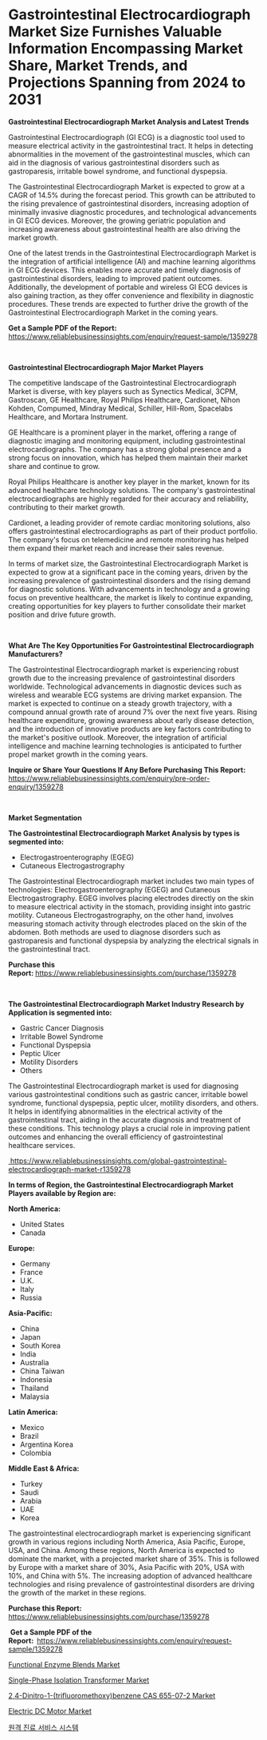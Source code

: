 <p><h1>Gastrointestinal Electrocardiograph Market Size Furnishes Valuable Information Encompassing Market Share, Market Trends, and Projections Spanning from 2024 to 2031</h1></p><p><strong>Gastrointestinal Electrocardiograph Market Analysis and Latest Trends</strong></p>
<p><p>Gastrointestinal Electrocardiograph (GI ECG) is a diagnostic tool used to measure electrical activity in the gastrointestinal tract. It helps in detecting abnormalities in the movement of the gastrointestinal muscles, which can aid in the diagnosis of various gastrointestinal disorders such as gastroparesis, irritable bowel syndrome, and functional dyspepsia.</p><p>The Gastrointestinal Electrocardiograph Market is expected to grow at a CAGR of 14.5% during the forecast period. This growth can be attributed to the rising prevalence of gastrointestinal disorders, increasing adoption of minimally invasive diagnostic procedures, and technological advancements in GI ECG devices. Moreover, the growing geriatric population and increasing awareness about gastrointestinal health are also driving the market growth.</p><p>One of the latest trends in the Gastrointestinal Electrocardiograph Market is the integration of artificial intelligence (AI) and machine learning algorithms in GI ECG devices. This enables more accurate and timely diagnosis of gastrointestinal disorders, leading to improved patient outcomes. Additionally, the development of portable and wireless GI ECG devices is also gaining traction, as they offer convenience and flexibility in diagnostic procedures. These trends are expected to further drive the growth of the Gastrointestinal Electrocardiograph Market in the coming years.</p></p>
<p><strong>Get a Sample PDF of the Report:&nbsp;</strong> <a href="https://www.reliablebusinessinsights.com/enquiry/request-sample/1359278">https://www.reliablebusinessinsights.com/enquiry/request-sample/1359278</a></p>
<p>&nbsp;</p>
<p><strong>Gastrointestinal Electrocardiograph Major Market Players</strong></p>
<p><p>The competitive landscape of the Gastrointestinal Electrocardiograph Market is diverse, with key players such as Synectics Medical, 3CPM, Gastroscan, GE Healthcare, Royal Philips Healthcare, Cardionet, Nihon Kohden, Compumed, Mindray Medical, Schiller, Hill-Rom, Spacelabs Healthcare, and Mortara Instrument.</p><p>GE Healthcare is a prominent player in the market, offering a range of diagnostic imaging and monitoring equipment, including gastrointestinal electrocardiographs. The company has a strong global presence and a strong focus on innovation, which has helped them maintain their market share and continue to grow.</p><p>Royal Philips Healthcare is another key player in the market, known for its advanced healthcare technology solutions. The company's gastrointestinal electrocardiographs are highly regarded for their accuracy and reliability, contributing to their market growth.</p><p>Cardionet, a leading provider of remote cardiac monitoring solutions, also offers gastrointestinal electrocardiographs as part of their product portfolio. The company's focus on telemedicine and remote monitoring has helped them expand their market reach and increase their sales revenue.</p><p>In terms of market size, the Gastrointestinal Electrocardiograph Market is expected to grow at a significant pace in the coming years, driven by the increasing prevalence of gastrointestinal disorders and the rising demand for diagnostic solutions. With advancements in technology and a growing focus on preventive healthcare, the market is likely to continue expanding, creating opportunities for key players to further consolidate their market position and drive future growth.</p></p>
<p>&nbsp;</p>
<p><strong>What Are The Key Opportunities For Gastrointestinal Electrocardiograph Manufacturers?</strong></p>
<p><p>The Gastrointestinal Electrocardiograph market is experiencing robust growth due to the increasing prevalence of gastrointestinal disorders worldwide. Technological advancements in diagnostic devices such as wireless and wearable ECG systems are driving market expansion. The market is expected to continue on a steady growth trajectory, with a compound annual growth rate of around 7% over the next five years. Rising healthcare expenditure, growing awareness about early disease detection, and the introduction of innovative products are key factors contributing to the market's positive outlook. Moreover, the integration of artificial intelligence and machine learning technologies is anticipated to further propel market growth in the coming years.</p></p>
<p><strong>Inquire or Share Your Questions If Any Before Purchasing This Report:</strong> <a href="https://www.reliablebusinessinsights.com/enquiry/pre-order-enquiry/1359278">https://www.reliablebusinessinsights.com/enquiry/pre-order-enquiry/1359278</a></p>
<p>&nbsp;</p>
<p><strong>Market Segmentation</strong></p>
<p><strong>The Gastrointestinal Electrocardiograph Market Analysis by types is segmented into:</strong></p>
<p><ul><li>Electrogastroenterography (EGEG)</li><li>Cutaneous Electrogastrography</li></ul></p>
<p><p>The Gastrointestinal Electrocardiograph market includes two main types of technologies: Electrogastroenterography (EGEG) and Cutaneous Electrogastrography. EGEG involves placing electrodes directly on the skin to measure electrical activity in the stomach, providing insight into gastric motility. Cutaneous Electrogastrography, on the other hand, involves measuring stomach activity through electrodes placed on the skin of the abdomen. Both methods are used to diagnose disorders such as gastroparesis and functional dyspepsia by analyzing the electrical signals in the gastrointestinal tract.</p></p>
<p><strong>Purchase this Report:&nbsp;</strong><a href="https://www.reliablebusinessinsights.com/purchase/1359278">https://www.reliablebusinessinsights.com/purchase/1359278</a></p>
<p>&nbsp;</p>
<p><strong>The Gastrointestinal Electrocardiograph Market Industry Research by Application is segmented into:</strong></p>
<p><ul><li>Gastric Cancer Diagnosis</li><li>Irritable Bowel Syndrome</li><li>Functional Dyspepsia</li><li>Peptic Ulcer</li><li>Motility Disorders</li><li>Others</li></ul></p>
<p><p>The Gastrointestinal Electrocardiograph market is used for diagnosing various gastrointestinal conditions such as gastric cancer, irritable bowel syndrome, functional dyspepsia, peptic ulcer, motility disorders, and others. It helps in identifying abnormalities in the electrical activity of the gastrointestinal tract, aiding in the accurate diagnosis and treatment of these conditions. This technology plays a crucial role in improving patient outcomes and enhancing the overall efficiency of gastrointestinal healthcare services.</p></p>
<p><a href="https://www.reliablebusinessinsights.com/global-gastrointestinal-electrocardiograph-market-r1359278">&nbsp;https://www.reliablebusinessinsights.com/global-gastrointestinal-electrocardiograph-market-r1359278</a></p>
<p><strong>In terms of Region, the Gastrointestinal Electrocardiograph Market Players available by Region are:</strong></p>
<p>
    <p> <strong> North America: </strong>
        <ul>
            <li>United States</li>
            <li>Canada</li>
        </ul>
        </p> 
    <p> <strong> Europe: </strong>
        <ul>
            <li>Germany</li>
            <li>France</li>
            <li>U.K.</li>
            <li>Italy</li>
            <li>Russia</li>
        </ul>
        </p> 
    <p> <strong> Asia-Pacific: </strong>
        <ul>
            <li>China</li>
            <li>Japan</li>
            <li>South Korea</li>
            <li>India</li>
            <li>Australia</li>
            <li>China Taiwan</li>
            <li>Indonesia</li>
            <li>Thailand</li>
            <li>Malaysia</li>
        </ul>
        </p> 
    <p> <strong> Latin America: </strong>
        <ul>
            <li>Mexico</li>
            <li>Brazil</li>
            <li>Argentina Korea</li>
            <li>Colombia</li>
        </ul>
        </p> 
    <p> <strong> Middle East & Africa: </strong>
        <ul>
            <li>Turkey</li>
            <li>Saudi</li>
            <li>Arabia</li>
            <li>UAE</li>
            <li>Korea</li>
        </ul>
    </p>
    </p>
<p><p>The gastrointestinal electrocardiograph market is experiencing significant growth in various regions including North America, Asia Pacific, Europe, USA, and China. Among these regions, North America is expected to dominate the market, with a projected market share of 35%. This is followed by Europe with a market share of 30%, Asia Pacific with 20%, USA with 10%, and China with 5%. The increasing adoption of advanced healthcare technologies and rising prevalence of gastrointestinal disorders are driving the growth of the market in these regions.</p></p>
<p><strong>Purchase this Report: </strong><a href="https://www.reliablebusinessinsights.com/purchase/1359278">https://www.reliablebusinessinsights.com/purchase/1359278</a></p>
<p>&nbsp;<strong>Get a Sample PDF of the Report:&nbsp;&nbsp;</strong><a href="https://www.reliablebusinessinsights.com/enquiry/request-sample/1359278">https://www.reliablebusinessinsights.com/enquiry/request-sample/1359278</a></p>
<p><strong></strong></p>
<p><p><a href="https://github.com/angelajermaine/Market-Research-Report-List-3/blob/main/functional-enzyme-blends-market.md">Functional Enzyme Blends Market</a></p><p><a href="https://www.linkedin.com/pulse/single-phase-isolation-transformer-market-trends-forecast-pdhve">Single-Phase Isolation Transformer Market</a></p><p><a href="https://www.linkedin.com/pulse/24-dinitro-1-trifluoromethoxybenzene-cas-655-07-2-market-usmze">2,4-Dinitro-1-(trifluoromethoxy)benzene CAS 655-07-2 Market</a></p><p><a href="https://issuu.com/reportprime-2/docs/electric-dc-motor-market-size-2030.pptx">Electric DC Motor Market</a></p><p><a href="https://github.com/bossladyaries0/Market-Research-Report-List-1/blob/main/835509781787.md">원격 진료 서비스 시스템</a></p></p>